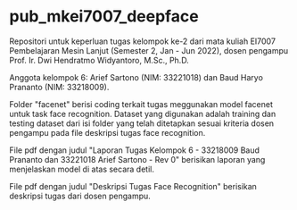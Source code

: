 # pub_mkei7007_deepface
Repositori untuk keperluan tugas kelompok ke-2 dari mata kuliah EI7007 Pembelajaran Mesin Lanjut (Semester 2, Jan - Jun 2022), dosen pengampu Prof. Ir. Dwi Hendratmo Widyantoro, M.Sc., Ph.D.

Anggota kelompok 6: Arief Sartono (NIM: 33221018) dan Baud Haryo Prananto (NIM: 33218009).

Folder "facenet" berisi coding terkait tugas meggunakan model facenet untuk task face recognition. Dataset yang digunakan adalah training dan testing dataset dari isi folder yang telah ditetapkan sesuai kriteria dosen pengampu pada file deskripsi tugas face recognition.

File pdf dengan judul "Laporan Tugas Kelompok 6 - 33218009 Baud Prananto dan 33221018 Arief Sartono - Rev 0" berisikan laporan yang menjelaskan model di atas secara detil.

File pdf dengan judul "Deskripsi Tugas Face Recognition" berisikan deskripsi tugas dari dosen pengampu.
